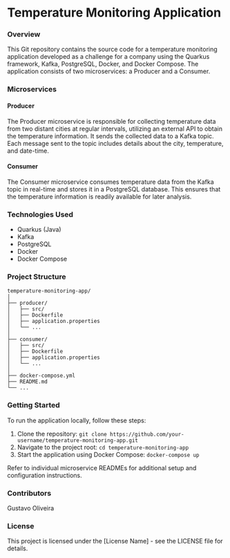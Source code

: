 # Temperature Monitoring Application

### Overview

This Git repository contains the source code for a temperature monitoring application developed as a challenge for a company using the Quarkus framework, Kafka, PostgreSQL, Docker, and Docker Compose. The application consists of two microservices: a Producer and a Consumer.

### Microservices

#### Producer

The Producer microservice is responsible for collecting temperature data from two distant cities at regular intervals, utilizing an external API to obtain the temperature information. It sends the collected data to a Kafka topic. Each message sent to the topic includes details about the city, temperature, and date-time.

#### Consumer

The Consumer microservice consumes temperature data from the Kafka topic in real-time and stores it in a PostgreSQL database. This ensures that the temperature information is readily available for later analysis.

### Technologies Used

- Quarkus (Java)
- Kafka
- PostgreSQL
- Docker
- Docker Compose

### Project Structure

```
temperature-monitoring-app/
│
├── producer/
│   ├── src/
│   ├── Dockerfile
│   ├── application.properties
│   └── ...
│
├── consumer/
│   ├── src/
│   ├── Dockerfile
│   ├── application.properties
│   └── ...
│
├── docker-compose.yml
├── README.md
└── ...
```

### Getting Started

To run the application locally, follow these steps:

1. Clone the repository: `git clone https://github.com/your-username/temperature-monitoring-app.git`
2. Navigate to the project root: `cd temperature-monitoring-app`
3. Start the application using Docker Compose: `docker-compose up`

Refer to individual microservice READMEs for additional setup and configuration instructions.

### Contributors

Gustavo Oliveira

### License

This project is licensed under the [License Name] - see the LICENSE file for details.
